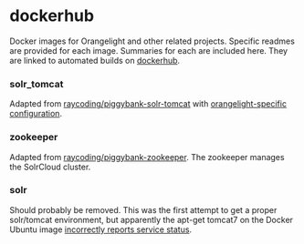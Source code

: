 # dockerhub
Docker images for Orangelight and other related projects. Specific readmes are provided for each image. Summaries for each are included here. They are linked to automated builds on [dockerhub](https://hub.docker.com/u/tampakis/).

### solr_tomcat
Adapted from [raycoding/piggybank-solr-tomcat](https://github.com/raycoding/piggybank-solr-tomcat) with [orangelight-specific configuration](https://github.com/pulibrary/orangelight).

### zookeeper
Adapted from [raycoding/piggybank-zookeeper](https://github.com/raycoding/piggybank-zookeeper). The zookeeper manages the SolrCloud cluster.

### solr
Should probably be removed. This was the first attempt to get a proper solr/tomcat environment, but apparently the apt-get tomcat7 on the Docker Ubuntu image [incorrectly reports service status](http://stackoverflow.com/questions/24451047/service-tomcat7-start-fails-but-the-process-exists-and-tomcat-is-running).

